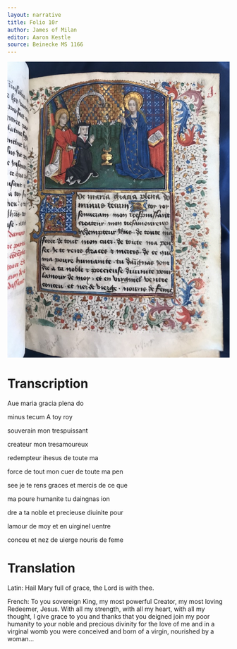 ```yaml
---
layout: narrative
title: Folio 10r
author: James of Milan
editor: Aaron Kestle
source: Beinecke MS 1166
---
```


![Beinecke MS 1166 Folio 10R](https://raw.githubusercontent.com/oldfrenchtexts/L-aiguillon-d-amour-divine/master/assets/10R.jpg)

# Transcription

Aue maria gracia plena do

minus tecum A toy roy

souverain mon trespuissant

createur mon tresamoureux

redempteur ihesus de toute ma

force de tout mon cuer de toute ma pen

see je te rens graces et mercis de ce que

ma poure humanite tu daingnas ion

dre a ta noble et precieuse diuinite pour

lamour de moy et en uirginel uentre

conceu et nez de uierge nouris de feme

# Translation

Latin: Hail Mary full of grace, the Lord is with thee.

French: To you sovereign King, my most powerful Creator, my most loving Redeemer, Jesus. With all my strength, with all my heart, with all my thought, I give grace to you and thanks that you deigned join my poor humanity to your noble and precious divinity for the love of me and in a virginal womb you were conceived and born of a virgin, nourished by a woman… 
